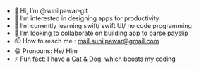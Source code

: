 - 👋 Hi, I’m @sunilpawar-git
- 👀 I’m interested in designing apps for productivity
- 🌱 I’m currently learning swift/ swift UI/ no code programming
- 💞️ I’m looking to collaborate on building app to parse payslip 
- 📫 How to reach me : mail.sunilpawar@gmail.com 
- 😄 Pronouns: He/ Him
- ⚡ Fun fact: I have a Cat & Dog, which boosts my coding

<!---
sunilpawar-git/sunilpawar-git is a ✨ special ✨ repository because its `README.md` (this file) appears on your GitHub profile.
You can click the Preview link to take a look at your changes.
--->
